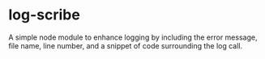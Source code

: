 # log-scribe
A simple node module to enhance logging by including the error message, file name, line number, and a snippet of code surrounding the log call.
